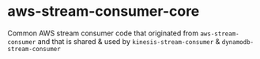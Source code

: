 # aws-stream-consumer-core
Common AWS stream consumer code that originated from `aws-stream-consumer` and that is shared &amp; used by `kinesis-stream-consumer` &amp; `dynamodb-stream-consumer`
